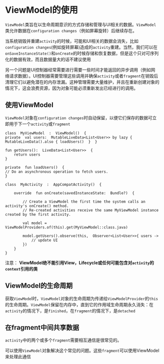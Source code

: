# ViewModel的使用

`ViewModel`类旨在以生命周期意识的方式存储和管理与UI相关的数据。`ViewModel`类允许数据在`configuration changes`（例如屏幕旋转）后继续存在。

当系统销毁并重建`activity`的时候，可能和UI相关的数据会消失，比如`configuration changes`(例如旋转屏幕)造成的`activity`重建。当然，我们可以在`onSaveInstanceState()`和`onCreate`的时候存储和恢复数据，但是这个只对可序列化的数据有效，而且数据量大的话不建议使用

另一个问题是UI控制器经常需要进行需要一些时间才能返回的异步调用（例如网络请求数据）。UI控制器需要管理这些调用并确保`activity`或者`fragment`在销毁后清理它们以避免潜在的内存泄漏。这种管理需要大量维护，并且在重新创建对象的情况下，这会浪费资源，因为对象可能必须重新发出已经进行的调用。


## 使用ViewModel
`ViewModel`对象在`configuration changes`时自动保留，以便它们保存的数据可立即用于下一个`activity`或`fragment`

```
class  MyViewModel  :  ViewModel()  {  
private  val users:  MutableLiveData<List<User>> by lazy {  MutableLiveData().also { loadUsers()  }  }  

fun getUsers():  LiveData<List<User>>  {  
	return users 
}  

private  fun loadUsers()  {  
// Do an asynchronous operation to fetch users.  
}
```
```
class  MyActivity  :  AppCompatActivity()  {  

	override  fun onCreate(savedInstanceState:  Bundle?)  {  

		// Create a ViewModel the first time the system calls an activity's onCreate() method. 
		// Re-created activities receive the same MyViewModel instance created by the first activity.  

		val model =  ViewModelProviders.of(this).get(MyViewModel::class.java) 

		model.getUsers().observe(this,  Observer<List<User>>{ users ->  
			// update UI 
		})  
	}  
}
```

注意： **ViewModel绝不能引用View，Lifecycle或任何可能包含对`activity`的`context`引用的类**

## ViewModel的生命周期

获取`ViewMode`l时，`ViewModel`对象的生命周期为传递给`ViewModelProvider`的`this`的生命周期。`ViewModel`保留在内存中，直到它的作用域生命周期永久消失：在`activity`的情况下，是`finished`，在`fragment`的情况下，是`detached`

## 在fragment中间共享数据

`activity`中的两个或多个`fragment`需要相互通信是很常见的。

可以使用`ViewModel`对象解决这个常见的问题。这些`fragment`可以使用ViewModel来处理此通信
<!--stackedit_data:
eyJoaXN0b3J5IjpbLTg4NTI5NTk2MCw2NDc1Mzg4NTRdfQ==
-->